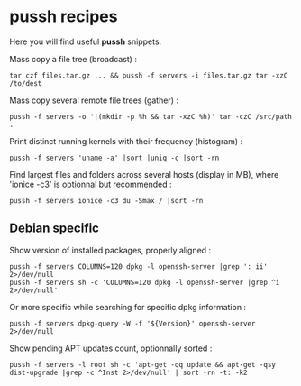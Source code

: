 pussh recipes
=============

Here you will find useful **pussh** snippets.

Mass copy a file tree (broadcast) :

    tar czf files.tar.gz ... && pussh -f servers -i files.tar.gz tar -xzC /to/dest

Mass copy several remote file trees (gather) :

    pussh -f servers -o '|(mkdir -p %h && tar -xzC %h)' tar -czC /src/path .

Print distinct running kernels with their frequency (histogram) :

    pussh -f servers 'uname -a' |sort |uniq -c |sort -rn

Find largest files and folders across several hosts (display in MB), where
'ionice -c3' is optionnal but recommended :

    pussh -f servers ionice -c3 du -Smax / |sort -rn


Debian specific
---------------

Show version of installed packages, properly aligned :

    pussh -f servers COLUMNS=120 dpkg -l openssh-server |grep ': ii' 2>/dev/null
    pussh -f servers sh -c 'COLUMNS=120 dpkg -l openssh-server |grep ^i 2>/dev/null'

Or more specific while searching for specific dpkg information :

    pussh -f servers dpkg-query -W -f '${Version}' openssh-server 2>/dev/null

Show pending APT updates count, optionnally sorted :

    pussh -f servers -l root sh -c 'apt-get -qq update && apt-get -qsy dist-upgrade |grep -c ^Inst 2>/dev/null' | sort -rn -t: -k2

